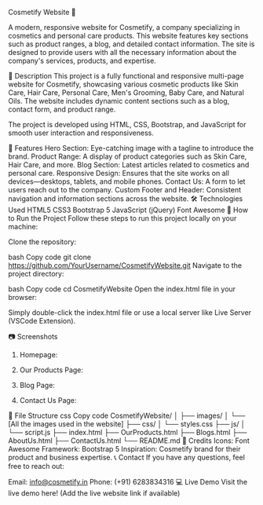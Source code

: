 Cosmetify Website 🌸

A modern, responsive website for Cosmetify, a company specializing in cosmetics and personal care products. This website features key sections such as product ranges, a blog, and detailed contact information. The site is designed to provide users with all the necessary information about the company's services, products, and expertise.

📝 Description
This project is a fully functional and responsive multi-page website for Cosmetify, showcasing various cosmetic products like Skin Care, Hair Care, Personal Care, Men's Grooming, Baby Care, and Natural Oils. The website includes dynamic content sections such as a blog, contact form, and product range.

The project is developed using HTML, CSS, Bootstrap, and JavaScript for smooth user interaction and responsiveness.

🌟 Features
Hero Section: Eye-catching image with a tagline to introduce the brand.
Product Range: A display of product categories such as Skin Care, Hair Care, and more.
Blog Section: Latest articles related to cosmetics and personal care.
Responsive Design: Ensures that the site works on all devices—desktops, tablets, and mobile phones.
Contact Us: A form to let users reach out to the company.
Custom Footer and Header: Consistent navigation and information sections across the website.
🛠️ Technologies Used
HTML5
CSS3
Bootstrap 5
JavaScript (jQuery)
Font Awesome
🚀 How to Run the Project
Follow these steps to run this project locally on your machine:

Clone the repository:

bash
Copy code
git clone https://github.com/YourUsername/CosmetifyWebsite.git
Navigate to the project directory:

bash
Copy code
cd CosmetifyWebsite
Open the index.html file in your browser:

Simply double-click the index.html file or use a local server like Live Server (VSCode Extension).

📷 Screenshots
1. Homepage:

2. Our Products Page:

3. Blog Page:

4. Contact Us Page:

📂 File Structure
css
Copy code
CosmetifyWebsite/
│
├── images/
│   └── [All the images used in the website]
├── css/
│   └── styles.css
├── js/
│   └── script.js
├── index.html
├── OurProducts.html
├── Blogs.html
├── AboutUs.html
├── ContactUs.html
└── README.md
🤝 Credits
Icons: Font Awesome
Framework: Bootstrap 5
Inspiration: Cosmetify brand for their product and business expertise.
📞 Contact
If you have any questions, feel free to reach out:

Email: info@cosmetify.in
Phone: (+91) 6283834316
💻 Live Demo
Visit the live demo here! (Add the live website link if available)
